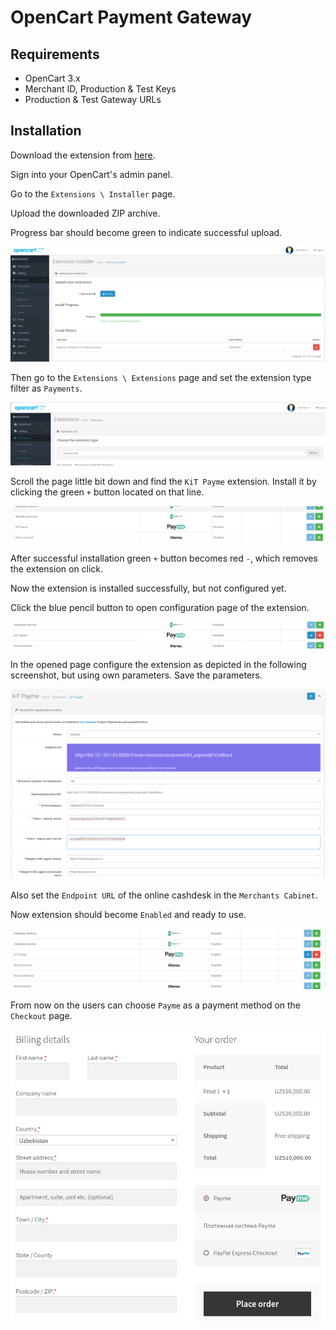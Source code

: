 # OpenCart Payment Gateway

## Requirements

- OpenCart 3.x
- Merchant ID, Production & Test Keys
- Production & Test Gateway URLs

## Installation

Download the extension from [here](payme.ocmod.zip).

Sign into your OpenCart's admin panel.

Go to the `Extensions \ Installer` page.

Upload the downloaded ZIP archive.

Progress bar should become green to indicate successful upload.

![Upload the Extension](images/01_upload_and_install.png)

Then go to the `Extensions \ Extensions` page and set the extension type filter as `Payments`.

![Filter Payments](images/02_filter_by_extension_type.png)

Scroll the page little bit down and find the `KiT Payme` extension. 
Install it by clicking the green `+` button located on that line.

![Install the Extension](images/03_install_the_plugin.png)

After successful installation green `+` button becomes red `-`, which removes the extension on click.

Now the extension is installed successfully, but not configured yet.

Click the blue pencil button to open configuration page of the extension.

![Open Configuration Page](images/04_go_to_settings.png)

In the opened page configure the extension as depicted in the following screenshot, but using own parameters.
Save the parameters.

![Configure the Extension](images/05_set_parameters_and_enable.png)

Also set the `Endpoint URL` of the online cashdesk in the `Merchants Cabinet`.

Now extension should become `Enabled` and ready to use.

![Extension is Enabled](images/06_enabled_and_ready_to_work.png)

From now on the users can choose `Payme` as a payment method on the `Checkout` page.

![Choose Payme](images/07_ability_to_choose_Payme.png)
